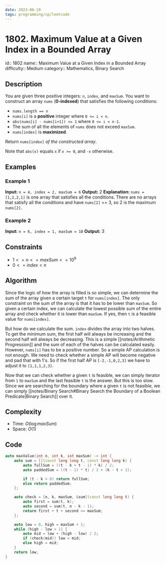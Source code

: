 ```yaml
---
date: 2023-06-10
tags: programming/cp/leetcode
---
```


# 1802. Maximum Value at a Given Index in a Bounded Array 

id:: 1802
name:: Maximum Value at a Given Index in a Bounded Array
difficulty:: Medium
category:: Mathematics, Binary Search

## Description
You are given three positive integers: `n`, `index`, and `maxSum`. You want to construct an array `nums` (**0-indexed**) that satisfies the following conditions:
- `nums.length == n`
- `nums[i]` is a **positive** integer where `0 <= i < n`.
- `abs(nums[i] - nums[i+1]) <= 1` where `0 <= i < n-1`.
- The sum of all the elements of `nums` does not exceed `maxSum`.
- `nums[index]` is **maximized**.

Return `nums[index]` _of the constructed array_.

Note that `abs(x)` equals `x` if `x >= 0`, and `-x` otherwise.

## Examples
### Example 1
**Input:** `n = 4, index = 2, maxSum = 6`
**Output:** 2
**Explanation:** `nums = [1,2,2,1]` is one array that satisfies all the conditions.
There are no arrays that satisfy all the conditions and have `nums[2]` == 3, so 2 is the maximum `nums[2]`.

### Example 2
**Input:** `n = 6, index = 1, maxSum = 10`
**Output:** 3

## Constraints
- $1 <= n <= maxSum <= 10^9$
- $0 <= index < n$

## Algorithm
Since the logic of how the array is filled is so simple, we can determine the sum of the array given a certain target `t` for `nums[index]`. The only constraint on the sum of the array is that it has to be lower than `maxSum`. So given a certain index, we can calculate the lowest possible sum of the entire array and check whether it is lower than `maxSum`. If yes, then `t` is a feasible value for `nums[index]`.

But how do we calculate the sum. `index` divides the array into two halves. To get the minimum sum, the first half will always be increasing and the second half will always be decreasing. This is a simple [[notes/Arithmetic Progression]] and the sum of each of the halves can be calculated easily. However, `nums[i]` has to be a positive number. So a simple AP calculation is not enough. We need to check whether a simple AP will become negative and pad that with 1's. So if the first half AP is `[-2,-1,0,2,3]` we have to adjust it to `[1,1,1,2,3]`.

Now that we can check whether a given `t` is feasible, we can simply iterator from `1` to `maxSum` and the last feasible `t` is the answer. But this is too slow. Since we are searching for the boundary where a given `t` is not feasible, we can simply [[notes/Binary Search#Binary Search the Boundary of a Boolean Predicate|Binary Search]] over it.

## Complexity
- Time: $O(\log maxSum)$
- Space: $O(1)$

## Code
```cpp
auto maxValue(int n, int k, int maxSum) -> int {
	auto sum = [](const long long t, const long long k) {
		auto fullSum = ((t - k + t - 1) * k) / 2;
		auto paddedSum = ((t - 1) * t) / 2 + (k - t + 1);

		if (t - k > 0) return fullSum;
		else return paddedSum;
	};

	auto check = [n, k, maxSum, &sum](const long long t) {
		auto first = sum(t, k);
		auto second = sum(t, n - k - 1);
		return first + t + second <= maxSum;
	};

	auto low = 0, high = maxSum + 1;
	while (high - low > 1) {
		auto mid = low + (high - low) / 2;
		if (check(mid)) low = mid;
		else high = mid;
	}
	return low;
}
```